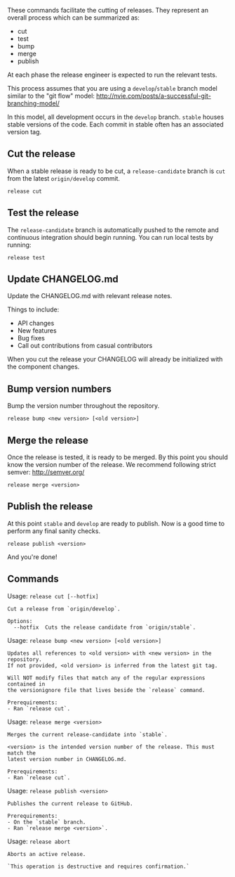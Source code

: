 These commands facilitate the cutting of releases. They represent an overall
process which can be summarized as:

- cut
- test
- bump
- merge
- publish

At each phase the release engineer is expected to run the relevant tests.

This process assumes that you are using a `develop`/`stable` branch model
similar to the "git flow" model:
http://nvie.com/posts/a-successful-git-branching-model/

In this model, all development occurs in the `develop` branch. `stable` houses
stable versions of the code. Each commit in stable often has an associated
version tag.

## Cut the release

When a stable release is ready to be cut, a `release-candidate` branch is `cut`
from the latest `origin/develop` commit.

    release cut

## Test the release

The `release-candidate` branch is automatically pushed to the remote and continuous
integration should begin running. You can run local tests by running:

    release test

## Update CHANGELOG.md

Update the CHANGELOG.md with relevant release notes.

Things to include:

- API changes
- New features
- Bug fixes
- Call out contributions from casual contributors

When you cut the release your CHANGELOG will already be initialized with the component
changes.

## Bump version numbers

Bump the version number throughout the repository.

    release bump <new version> [<old version>]

## Merge the release

Once the release is tested, it is ready to be merged. By this point you should
know the version number of the release. We recommend following strict semver:
http://semver.org/

    release merge <version>

## Publish the release

At this point `stable` and `develop` are ready to publish. Now is a good time to
perform any final sanity checks.

    release publish <version>

And you're done!

## Commands

Usage: `release cut [--hotfix]`

    Cut a release from `origin/develop`.

    Options:
      --hotfix  Cuts the release candidate from `origin/stable`.

Usage: `release bump <new version> [<old version>]`

    Updates all references to <old version> with <new version> in the repository.
    If not provided, <old version> is inferred from the latest git tag.

    Will NOT modify files that match any of the regular expressions contained in
    the versionignore file that lives beside the `release` command.

    Prerequirements:
    - Ran `release cut`.

Usage: `release merge <version>`

    Merges the current release-candidate into `stable`.

    <version> is the intended version number of the release. This must match the
    latest version number in CHANGELOG.md.

    Prerequirements:
    - Ran `release cut`.

Usage: `release publish <version>`

    Publishes the current release to GitHub.

    Prerequirements:
    - On the `stable` branch.
    - Ran `release merge <version>`.

Usage: `release abort`

    Aborts an active release.

    `This operation is destructive and requires confirmation.`
